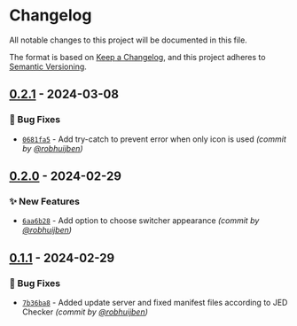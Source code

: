 # Changelog
All notable changes to this project will be documented in this file.

The format is based on [Keep a Changelog](https://keepachangelog.com/en/1.0.0/),
and this project adheres to [Semantic Versioning](https://semver.org/spec/v2.0.0.html).

## [0.2.1] - 2024-03-08
### :bug: Bug Fixes
- [`0681fa5`](https://github.com/robhuijben/mod_darkmode/commit/0681fa52c71f4c38910d85e9a9d96071e62f4b0b) - Add try-catch to prevent error when only icon is used *(commit by [@robhuijben](https://github.com/robhuijben))*


## [0.2.0] - 2024-02-29
### :sparkles: New Features
- [`6aa6b28`](https://github.com/robhuijben/mod_darkmode/commit/6aa6b28159c5f81027babbb106bc727ceab90eb1) - Add option to choose switcher appearance *(commit by [@robhuijben](https://github.com/robhuijben))*


## [0.1.1] - 2024-02-29
### :bug: Bug Fixes
- [`7b36ba8`](https://github.com/robhuijben/mod_darkmode/commit/7b36ba83c99ec07e679431cf11141c8d906f45f3) - Added update server and fixed manifest files according to JED Checker *(commit by [@robhuijben](https://github.com/robhuijben))*


[0.1.1]: https://github.com/robhuijben/mod_darkmode/compare/0.1.0...0.1.1
[0.2.0]: https://github.com/robhuijben/mod_darkmode/compare/0.1.1...0.2.0
[0.2.1]: https://github.com/robhuijben/mod_darkmode/compare/0.2.0...0.2.1